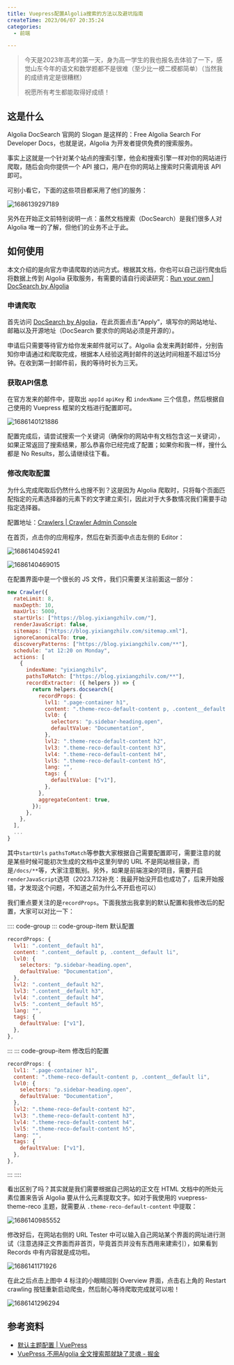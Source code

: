 ```yaml
---
title: Vuepress配置Algolia搜索的方法以及避坑指南
createTime: 2023/06/07 20:35:24
categories:
  - 前端

---
```


> 今天是2023年高考的第一天，身为高一学生的我也报名去体验了一下，感觉山东今年的语文和数学题都不是很难（至少比一模二模都简单）（当然我的成绩肯定是很糟糕）
>
> 祝愿所有考生都能取得好成绩！

## 这是什么

Algolia DocSearch 官网的 Slogan 是这样的：Free Algolia Search For Developer Docs，也就是说，Algolia 为开发者提供免费的搜索服务。

事实上这就是一个针对某个站点的搜索引擎，他会和搜索引擎一样对你的网站进行爬取，随后会向你提供一个 API 接口，用户在你的网站上搜索时只需调用该 API 即可。

可别小看它，下面的这些项目都采用了他们的服务：

![1686139297189](../images/9dcda85161e722dc9d08ab77c507cea4.png)

另外在开始正文前特别说明一点：虽然文档搜索（DocSearch）是我们很多人对 Algolia 唯一的了解，但他们的业务不止于此。

## 如何使用

本文介绍的是向官方申请爬取的访问方式。根据其文档，你也可以自己运行爬虫后将数据上传到 Algolia 获取服务，有需要的请自行阅读研究：[Run your own | DocSearch by Algolia](https://docsearch.algolia.com/docs/legacy/run-your-own/)

### 申请爬取

首先访问 [DocSearch by Algolia](https://docsearch.algolia.com/)，在此页面点击“Apply”，填写你的网站地址、邮箱以及开源地址（DocSearch 要求你的网站必须是开源的）。

申请后只需要等待官方给你发来邮件就可以了。Algolia 会发来两封邮件，分别告知你申请通过和爬取完成，根据本人经验这两封邮件的送达时间相差不超过15分钟。在收到第一封邮件前，我的等待时长为三天。

### 获取API信息

在官方发来的邮件中，提取出 `appId` `apiKey` 和 `indexName` 三个信息，然后根据自己使用的 Vuepress 框架的文档进行配置即可。

![1686140121886](../images/462c1b3a1cb5ba9fd0ab75e136a55d51.png)

配置完成后，请尝试搜索一个关键词（确保你的网站中有文档包含这一关键词），如果正常返回了搜索结果，那么恭喜你已经完成了配置；如果你和我一样，搜什么都是 No Results，那么请继续往下看。

### 修改爬取配置

为什么完成爬取后仍然什么也搜不到？这是因为 Algolia 爬取时，只将每个页面匹配指定的元素选择器的元素下的文字建立索引，因此对于大多数情况我们需要手动指定选择器。

配置地址：[Crawlers | Crawler Admin Console](https://crawler.algolia.com/admin/users/login)

在首页，点击你的应用程序，然后在新页面中点击左侧的 Editor：

![1686140459241](../images/b811396c11a5e8cad92611424487e03c.png)

![1686140469015](../images/df9f53ae786373b07349636ee80c0f25.png)

在配置界面中是一个很长的 JS 文件，我们只需要关注前面这一部分：

```javascript
new Crawler({
  rateLimit: 8,
  maxDepth: 10,
  maxUrls: 5000,
  startUrls: ["https://blog.yixiangzhilv.com/"],
  renderJavaScript: false,
  sitemaps: ["https://blog.yixiangzhilv.com/sitemap.xml"],
  ignoreCanonicalTo: true,
  discoveryPatterns: ["https://blog.yixiangzhilv.com/**"],
  schedule: "at 12:20 on Monday",
  actions: [
    {
      indexName: "yixiangzhilv",
      pathsToMatch: ["https://blog.yixiangzhilv.com/**"],
      recordExtractor: ({ helpers }) => {
        return helpers.docsearch({
          recordProps: {
            lvl1: ".page-container h1",
            content: ".theme-reco-default-content p, .content__default li",
            lvl0: {
              selectors: "p.sidebar-heading.open",
              defaultValue: "Documentation",
            },
            lvl2: ".theme-reco-default-content h2",
            lvl3: ".theme-reco-default-content h3",
            lvl4: ".theme-reco-default-content h4",
            lvl5: ".theme-reco-default-content h5",
            lang: "",
            tags: {
              defaultValue: ["v1"],
            },
          },
          aggregateContent: true,
        });
      },
    },
  ],
  ...
}
```

其中`startUrls` `pathsToMatch`等参数大家根据自己需要配置即可，需要注意的就是某些时候可能初次生成的文档中这里列举的 URL 不是网站根目录，而是`/docs/**`等，大家注意甄别。另外，如果是前端渲染的项目，需要开启`renderJavaScript`选项（2023.7.12补充：我最开始没开启也成功了，后来开始报错，才发现这个问题，不知道之前为什么不开启也可以）

我们重点要关注的是`recordProps`。下面我放出我拿到的默认配置和我修改后的配置，大家可以对比一下：

:::: code-group
::: code-group-item 默认配置

```javascript
recordProps: {
  lvl1: ".content__default h1",
  content: ".content__default p, .content__default li",
  lvl0: {
    selectors: "p.sidebar-heading.open",
    defaultValue: "Documentation",
  },
  lvl2: ".content__default h2",
  lvl3: ".content__default h3",
  lvl4: ".content__default h4",
  lvl5: ".content__default h5",
  lang: "",
  tags: {
    defaultValue: ["v1"],
  },
},
```

:::
::: code-group-item 修改后的配置

```javascript
recordProps: {
  lvl1: ".page-container h1",
  content: ".theme-reco-default-content p, .content__default li",
  lvl0: {
    selectors: "p.sidebar-heading.open",
    defaultValue: "Documentation",
  },
  lvl2: ".theme-reco-default-content h2",
  lvl3: ".theme-reco-default-content h3",
  lvl4: ".theme-reco-default-content h4",
  lvl5: ".theme-reco-default-content h5",
  lang: "",
  tags: {
    defaultValue: ["v1"],
  },
},
```

:::
::::

看出区别了吗？其实就是我们需要根据自己网站的正文在 HTML 文档中的所处元素位置来告诉 Algolia 要从什么元素提取文字。如对于我使用的 vuepress-theme-reco 主题，就需要从 `.theme-reco-default-content` 中提取：

![1686140985552](../images/f6cc57aab54a725d54b7eec846a3c806.png)

修改好后，在网站右侧的 URL Tester 中可以输入自己网站某个界面的网址进行测试（注意选择正文界面而非首页，毕竟首页并没有东西用来建索引），如果看到 Records 中有内容就是成功啦。

![1686141171926](../images/50521c91af864625ebb630d42197a4dd.png)

在此之后点击上图中 4 标注的小眼睛回到 Overview 界面，点击右上角的 Restart crawling 按钮重新启动爬虫，然后耐心等待爬取完成就可以啦！

![1686141296294](../images/5763369b867ee40f08d0d3e8c1a98066.png)

## 参考资料

- [默认主题配置 | VuePress](https://vuepress.vuejs.org/zh/theme/default-theme-config.html#algolia-%E6%90%9C%E7%B4%A2)
- [VuePress 不用Algolia 全文搜索那就缺了灵魂 - 掘金](https://juejin.cn/post/7110518413839040519)

